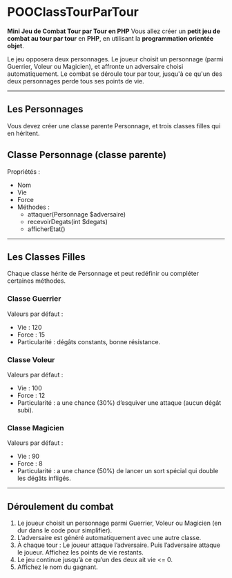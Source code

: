# POOClassTourParTour

**Mini Jeu de Combat Tour par Tour en PHP**
Vous allez créer un **petit jeu de combat au tour par tour** en **PHP**, en utilisant la **programmation orientée objet**.

Le jeu opposera deux personnages. Le joueur choisit un personnage (parmi Guerrier, Voleur ou Magicien), et affronte un adversaire choisi automatiquement. Le combat se déroule tour par tour, jusqu'à ce qu'un des deux personnages perde tous ses points de vie.

---

## Les Personnages
Vous devez créer une classe parente Personnage, et trois classes filles qui en héritent.

## Classe Personnage (classe parente)
Propriétés :
* Nom
* Vie
* Force
* Méthodes :
    * attaquer(Personnage $adversaire)
    * recevoirDegats(int $degats)
    * afficherEtat()
---

## Les Classes Filles
Chaque classe hérite de Personnage et peut redéfinir ou compléter certaines méthodes.

### Classe Guerrier
Valeurs par défaut :
* Vie : 120
* Force : 15
* Particularité : dégâts constants, bonne résistance.

### Classe Voleur
Valeurs par défaut :
* Vie : 100
* Force : 12
* Particularité : a une chance (30%) d’esquiver une attaque (aucun dégât subi).

### Classe Magicien
Valeurs par défaut :
* Vie : 90
* Force : 8
* Particularité : a une chance (50%) de lancer un sort spécial qui double les dégâts infligés.
---

## Déroulement du combat
1. Le joueur choisit un personnage parmi Guerrier, Voleur ou Magicien (en dur dans le code pour simplifier).
2. L’adversaire est généré automatiquement avec une autre classe.
3. À chaque tour :
Le joueur attaque l’adversaire.
Puis l’adversaire attaque le joueur.
Affichez les points de vie restants.
4. Le jeu continue jusqu’à ce qu’un des deux ait vie <= 0.
5. Affichez le nom du gagnant.